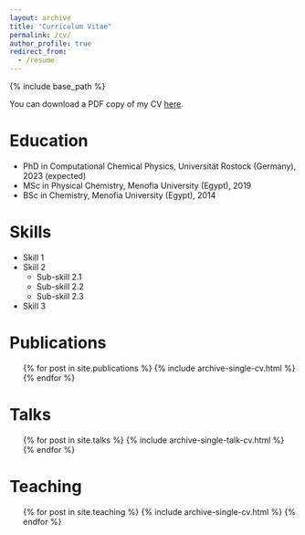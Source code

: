 ```yaml
---
layout: archive
title: "Curriculum Vitae"
permalink: /cv/
author_profile: true
redirect_from:
  - /resume
---
```


{% include base_path %}

You can download a PDF copy of my CV [here](/Meshhal_cv_Feb2022.pdf).

Education
======
* PhD in Computational Chemical Physics, Universität Rostock (Germany), 2023 (expected)
* MSc in Physical Chemistry, Menofia University (Egypt), 2019
* BSc in Chemistry,  Menofia University (Egypt), 2014
  
Skills
======
* Skill 1
* Skill 2
  * Sub-skill 2.1
  * Sub-skill 2.2
  * Sub-skill 2.3
* Skill 3

Publications
======
  <ul>{% for post in site.publications %}
    {% include archive-single-cv.html %}
  {% endfor %}</ul>
  
Talks
======
  <ul>{% for post in site.talks %}
    {% include archive-single-talk-cv.html %}
  {% endfor %}</ul>
  
Teaching
======
  <ul>{% for post in site.teaching %}
    {% include archive-single-cv.html %}
  {% endfor %}</ul>
